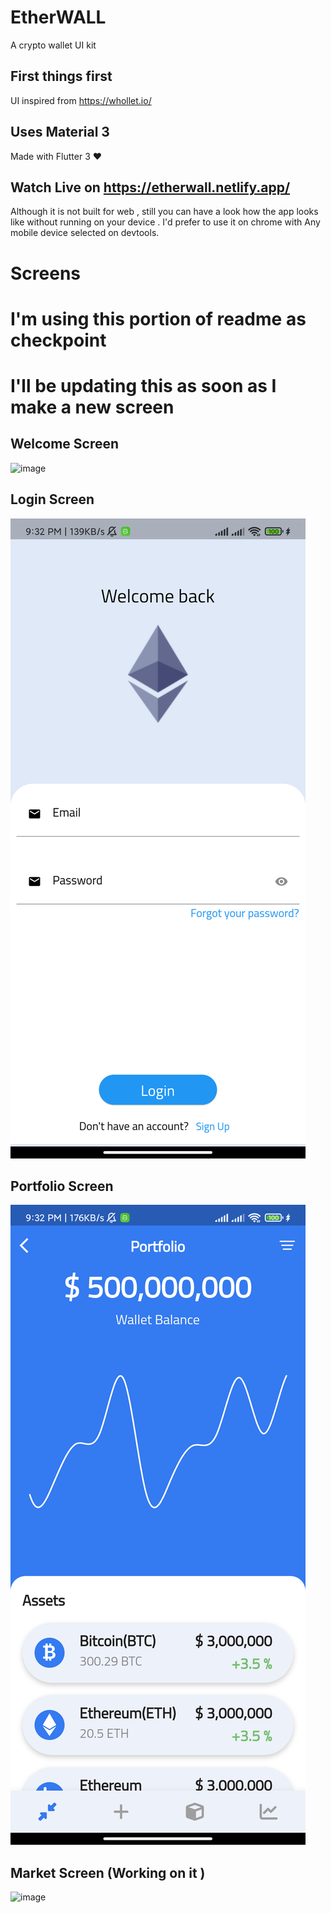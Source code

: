 # EtherWALL

A crypto wallet UI kit

## First things first

UI inspired from https://whollet.io/

## Uses Material 3

Made with Flutter 3 ❤️

## Watch Live on https://etherwall.netlify.app/

Although it is not built for web , still you can have a look how the app looks like without running on your device .
I'd prefer to use it on chrome with Any mobile device selected on devtools.

# Screens

# I'm using this portion of readme as checkpoint

# I'll be updating this as soon as I make a new screen

## Welcome Screen

![image](https://i.imgur.com/5gSz4FL.png)

## Login Screen

![image](screenshots/login.png)

## Portfolio Screen

![image](screenshots/portfolio.png)

## Market Screen (Working on it )

![image](https://i.imgur.com/kHTtq9h.png)
